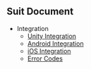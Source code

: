 ## Suit Document

* Integration
  * [Unity Integration](./markdowns/integration-unity-suit.md)
  * [Android Integration](./markdowns/integration-android.md)
  * [iOS Integration](./markdowns/integration-ios.md)
  * [Error Codes](./markdowns/error-codes.md)